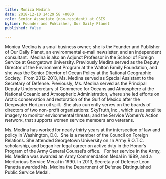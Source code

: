 ```yaml
---
title: Monica Medina
date: 2018-12-10 14:29:58 +0000
role: Senior Associate (non-resident) at CSIS
byline: Founder and Publisher, Our Daily Planet
published: false

---
```

Monica Medina is a small business owner; she is the Founder and Publisher of Our Daily Planet, an environmental e-mail newsletter, and an independent consultant.  Medina is also an Adjunct Professor in the School of Foreign Service at Georgetown University. Previously Medina served as the Deputy Director of the Environment Program at the Walton Family Foundation, and she was the Senior Director of Ocean Policy at the National Geographic Society.  From 2012-2013, Ms. Medina served as Special Assistant to the Secretary of Defense. Previously, Ms. Medina served as the Principal Deputy Undersecretary of Commerce for Oceans and Atmosphere at the National Oceanic and Atmospheric Administration, where she led efforts on Arctic conservation and restoration of the Gulf of Mexico after the Deepwater Horizon oil spill.  She also currently serves on the boards of directors of two non-profit organizations: SkyTruth, Inc., which uses satellite imagery to monitor environmental threats; and the Service Women’s Action Network, that supports women service members and veterans.  

Ms. Medina has worked for nearly thirty years at the intersection of law and policy in Washington, D.C.  She is a member of the Council on Foreign Relations. She attended Georgetown University on an Army R.O.T.C. scholarship, and began her legal career on active duty in the Honor’s Program of the Army General Counsel’s office.   For her service in the Army, Ms. Medina was awarded an Army Commendation Medal in 1989, and a Meritorious Service Medal in 1990.  In 2013, Secretary of Defense Leon Panetta awarded Ms. Medina the Department of Defense Distinguished Public Service Medal.  